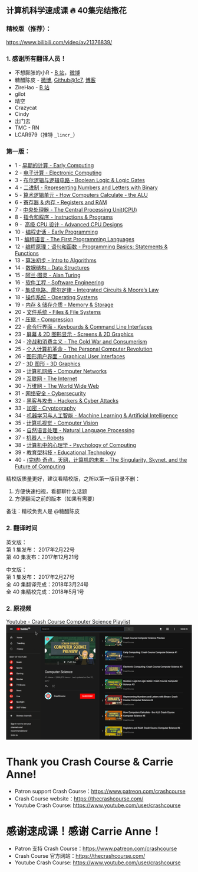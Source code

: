 ## 计算机科学速成课 :fire: 40集完结撒花

### 精校版（推荐）： 
https://www.bilibili.com/video/av21376839/    

### 1. 感谢所有翻译人员！
* 不想膨胀的小R - [B 站](https://space.bilibili.com/5385034#!/video)，[微博](https://weibo.com/u/2207493917)
* 糖醋陈皮 - [微博](https://weibo.com/2004104451), [Github@1c7](https://github.com/1c7), [博客](http://1c7.me/)
* ZireHao - [B 站](http://space.bilibili.com/27167876#!/)     
* gilot
* 晴空
* Crazycat
* Cindy
* 出门去
* TMC - RN
* LCAR979（推特 `_lincr_`）  

### 第一版：
* 1 - [早期的计算 - Early Computing](https://www.bilibili.com/video/av8861057/)
* 2 - [电子计算 - Electronic Computing](https://www.bilibili.com/video/av9066628/)
* 3 - [布尔逻辑与逻辑电路 - Boolean Logic & Logic Gates](https://www.bilibili.com/video/av11557339/)
* 4 - [二进制 - Representing Numbers and Letters with Binary](https://www.bilibili.com/video/av11592079/)
* 5 - [算术逻辑单元 - How Computers Calculate - the ALU](https://www.bilibili.com/video/av12742941/)
* 6 - [寄存器 & 内存 - Registers and RAM](https://www.bilibili.com/video/av12881796/)
* 7 - [中央处理器 - The Central Processing Unit(CPU)](https://www.bilibili.com/video/av12881976/)
* 8 - [指令和程序 - Instructions & Programs](https://www.bilibili.com/video/av9875360/)
* 9 -  [高级 CPU 设计 - Advanced CPU Designs](https://www.bilibili.com/video/av11867964/)
* 10 - [编程史话 - Early Programming](https://www.bilibili.com/video/av13582556/)
* 11 - [编程语言 - The First Programming Languages](https://www.bilibili.com/video/av14228148/)
* 12 - [编程原理：语句和函数 - Programming Basics: Statements & Functions](https://www.bilibili.com/video/av14885759/)
* 13 - [算法初步 - Intro to Algorithms](https://www.bilibili.com/video/av15987761/)
* 14 - [数据结构 - Data Structures](https://www.bilibili.com/video/av15987774/)
* 15 - [阿兰·图灵 - Alan Turing](https://www.bilibili.com/video/av16090115/)
* 16 - [软件工程 - Software Engineering](https://www.bilibili.com/video/av16751202/)
* 17 - [集成电路、摩尔定律 - Integrated Circuits & Moore’s Law](https://www.bilibili.com/video/av17186768)
* 18 - [操作系统 - Operating Systems](https://www.bilibili.com/video/av17192468)
* 19 - [内存 & 储存介质 - Memory & Storage](https://www.bilibili.com/video/av17192483/)
* 20 - [文件系统 - Files & File Systems](https://www.bilibili.com/video/av17209268/)
* 21 - [压缩 - Compression](https://www.bilibili.com/video/av17192511/)
* 22 - [命令行界面 - Keyboards & Command Line Interfaces](https://www.bilibili.com/video/av17451718/)
* 23 - [屏幕 & 2D 图形显示 - Screens & 2D Graphics](https://www.bilibili.com/video/av17476087/)
* 24 - [冷战和消费主义 - The Cold War and Consumerism](https://www.bilibili.com/video/av15637307/)
* 25 - [个人计算机革命 - The Personal Computer Revolution](https://www.bilibili.com/video/av18789303/)
* 26 - [图形用户界面 - Graphical User Interfaces](https://www.bilibili.com/video/av19035296/)
* 27 - [3D 图形 - 3D Graphics](https://www.bilibili.com/video/av19164942/)
* 28 - [计算机网络 - Computer Networks](https://www.bilibili.com/video/av19209394/)
* 29 - [互联网 - The Internet](https://www.bilibili.com/video/av20716104/)
* 30 - [万维网 - The World Wide Web](https://www.bilibili.com/video/av20767130/)
* 31 - [网络安全 - Cybersecurity](https://www.bilibili.com/video/av20785456/)
* 32 - [黑客与攻击 - Hackers & Cyber Attacks](https://www.bilibili.com/video/av20831479/)
* 33 - [加密 - Cryptography](https://www.bilibili.com/video/av20882310/)
* 34 - [机器学习与人工智能 - Machine Learning & Artificial Intelligence](https://www.bilibili.com/video/av20922906)
* 35 - [计算机视觉 - Computer Vision](https://www.bilibili.com/video/av20974735)
* 36 - [自然语言处理 - Natural Language Processing](https://www.bilibili.com/video/av21004070)
* 37 - [机器人 - Robots](https://www.bilibili.com/video/av21043523)
* 38 - [计算机中的心理学 - Psychology of Computing](https://www.bilibili.com/video/av21066931)
* 39 - [教育型科技 - Educational Technology](https://www.bilibili.com/video/av21103744)
* 40 - [(完结) 奇点，天网，计算机的未来 - The Singularity, Skynet, and the Future of Computing](https://www.bilibili.com/video/av21126704)      

精校版质量更好，建议看精校版，之所以第一版目录不删：      
1. 方便快速扫视，看都聊什么话题     
2. 方便翻阅之前的版本（如果有需要）        

备注：精校负责人是 @糖醋陈皮

### 2. 翻译时间
英文版：    
第 1 集发布： 2017年2月22号    
第 40 集发布：2017年12月21号     

中文版：     
第 1 集发布：  2017年2月27号  
全 40 集翻译完成：2018年3月24号  
全 40 集精校完成：2018年5月1号  


### 2. 原视频
[Youtube - Crash Course Computer Science Playlist](https://www.youtube.com/playlist?list=PLME-KWdxI8dcaHSzzRsNuOLXtM2Ep_C7a)     
![Crash Course CS screenshoht](/image/english.png)       


# Thank you Crash Course & Carrie Anne!
* Patron support Crash Course：https://www.patreon.com/crashcourse  <br/>
* Crash Course website：https://thecrashcourse.com/
* Youtube Crash Course: https://www.youtube.com/user/crashcourse

# 感谢速成课！感谢 Carrie Anne！
* Patron 支持 Crash Course：https://www.patreon.com/crashcourse  <br/>
* Crash Course 官方网站：https://thecrashcourse.com/
* Youtube Crash Course: https://www.youtube.com/user/crashcourse
